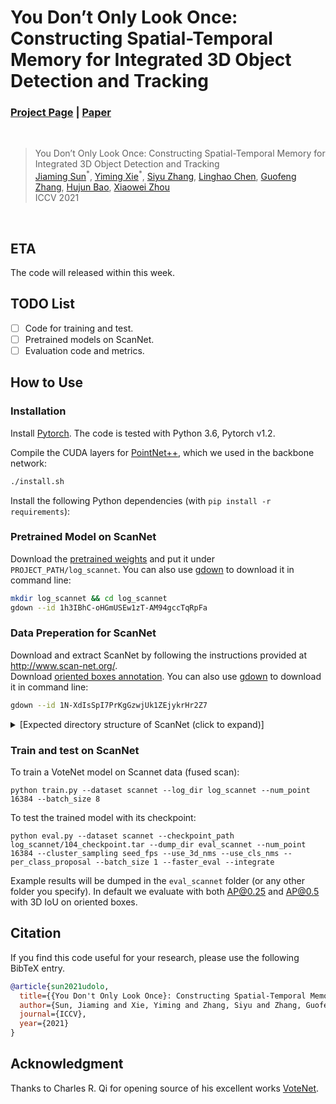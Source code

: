# You Don’t Only Look Once: Constructing Spatial-Temporal Memory for Integrated 3D Object Detection and Tracking
### [Project Page](https://zju3dv.github.io/udolo) | [Paper](https://arxiv.org/pdf/109999.pdf)
<br/>

> You Don’t Only Look Once: Constructing Spatial-Temporal Memory for Integrated 3D Object Detection and Tracking  
> [Jiaming Sun](https://jiamingsun.ml)<sup>\*</sup>, [Yiming Xie](https://ymingxie.github.io)<sup>\*</sup>, [Siyu Zhang](https://derizsy.github.io/), [Linghao Chen](https://f-sky.github.io/), [Guofeng Zhang](http://www.cad.zju.edu.cn/home/gfzhang/), [Hujun Bao](http://www.cad.zju.edu.cn/bao/), [Xiaowei Zhou](http://www.cad.zju.edu.cn/home/xzhou/)  
> ICCV 2021

[comment]: <> (![video]&#40;assets/udolo.gif&#41;)

<br/>

## ETA
The code will released within this week.

## TODO List
- [ ] Code for training and test.
- [ ] Pretrained models on ScanNet.
- [ ] Evaluation code and metrics.

## How to Use

### Installation

Install [Pytorch](https://pytorch.org/get-started/locally/). The code is tested with Python 3.6, Pytorch v1.2.

Compile the CUDA layers for [PointNet++](http://arxiv.org/abs/1706.02413), which we used in the backbone network:
```bash
./install.sh
```
Install the following Python dependencies (with `pip install -r requirements`):


### Pretrained Model on ScanNet
Download the [pretrained weights](https://drive.google.com/file/d/1h3IBhC-oHGmUSEw1zT-AM94gccTqRpFa/view?usp=sharing) and put it under 
`PROJECT_PATH/log_scannet`.
You can also use [gdown](https://github.com/wkentaro/gdown) to download it in command line:
```bash
mkdir log_scannet && cd log_scannet
gdown --id 1h3IBhC-oHGmUSEw1zT-AM94gccTqRpFa
```

### Data Preperation for ScanNet
Download and extract ScanNet by following the instructions provided at http://www.scan-net.org/.  
Download [oriented boxes annotation](https://drive.google.com/file/d/1N-XdIsSpI7PrKgGzwjUk1ZEjykrHr2Z7/view?usp=sharing).
You can also use [gdown](https://github.com/wkentaro/gdown) to download it in command line:
```bash
gdown --id 1N-XdIsSpI7PrKgGzwjUk1ZEjykrHr2Z7
```
<details>
  <summary>[Expected directory structure of ScanNet (click to expand)]</summary>

```
PROJECTROOT
└───scannet
│   └───oriented_boxes_annotation_train.pkl
│   └───oriented_boxes_annotation_val.pkl
│   └───scans
│   |   └───scene0000_00
│   |       └───depth
│   |       │   │   0.png
│   |       │   │   1.png
│   |       │   │   ...
│   |       │   ...
│   └───...
```
</details>


### Train and test on ScanNet

To train a VoteNet model on Scannet data (fused scan):

    python train.py --dataset scannet --log_dir log_scannet --num_point 16384 --batch_size 8

To test the trained model with its checkpoint:

    python eval.py --dataset scannet --checkpoint_path log_scannet/104_checkpoint.tar --dump_dir eval_scannet --num_point 16384 --cluster_sampling seed_fps --use_3d_nms --use_cls_nms --per_class_proposal --batch_size 1 --faster_eval --integrate

Example results will be dumped in the `eval_scannet` folder (or any other folder you specify). In default we evaluate with both AP@0.25 and AP@0.5 with 3D IoU on oriented boxes.


## Citation

If you find this code useful for your research, please use the following BibTeX entry.

```bibtex
@article{sun2021udolo,
  title={{You Don't Only Look Once}: Constructing Spatial-Temporal Memory for Integrated 3D Object Detection and Tracking},
  author={Sun, Jiaming and Xie, Yiming and Zhang, Siyu and Zhang, Guofeng and Bao, Hujun and Zhou, Xiaowei},
  journal={ICCV},
  year={2021}
}
```

## Acknowledgment
Thanks to Charles R. Qi for opening source of his excellent works [VoteNet](https://github.com/facebookresearch/votenet).
